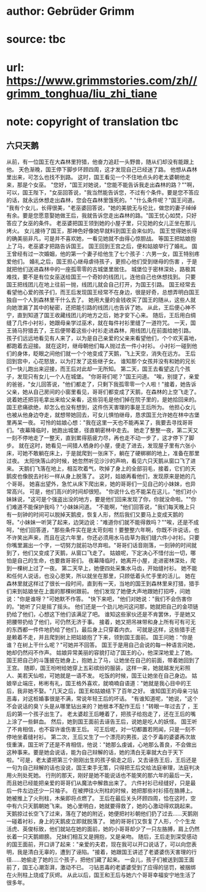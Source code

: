 # author: Gebrüder Grimm
# source: tbc
# url: https://www.grimmstories.com/zh//grimm_tonghua/liu_zhi_tiane
# note: copyright of translation tbc

## 六只天鹅 

从前，有一位国王在大森林里狩猎，他奋力追赶一头野兽，随从们却没有能跟上他。
天色渐晚，国王停下脚步环顾四周，这才发现自己已经迷了路。
他想从森林里出来，可怎么也找不到路。
这时，国王看见一个不住地点头的老太婆朝他走来，那是个女巫。
"您好，"国王对她说，"您能不能告诉我走出森林的路？""啊，可以，国王陛下，"女巫回答说，"我当然能告诉您，不过有个条件。要是您不答应的话，就永远休想走出森林，您会在森林里饿死的。"
"什么条件呢？"国王问道。
"我有个女儿，长得很美，"老巫婆回答说，"她的美貌无与伦比，做您的妻子绰绰有余。要是您愿意娶她做王后，我就告诉您走出森林的路。"国王忧心如焚，只好答应了女巫的条件。
老巫婆把国王领到她的小屋子里，只见她的女儿正坐在那儿烤火。
女儿接待了国王，那神色好像她早就料到国王会来似的。
国王觉得她长得的确美丽非凡，可是并不喜欢她，一看见她就不由得心惊胆战。
等国王把姑娘抱上了马，老巫婆才把路告诉国王。
国王回到王宫之后，便和姑娘举行了婚礼。
国王曾经有过一次婚姻，他的第一个妻子给他生了七个孩子：六男一女，国王特别疼爱他们。
婚礼之后，国王担心继母虐待孩子，更担心他们受到继母的伤害
，于是就把他们送进森林中的一座孤零零的古城堡里居住。
城堡位于密林深处，路极其难找，要不是有位女巫送给国王一个奇妙的线团儿，连他自己也休想找到。
只要国王把线团儿在地上往前一抛，线团儿就会自己打开，为国王引路。
国王经常去看望他心爱的孩子们，而王后发现国王经常不在身边，很是好奇，总想弄明白国王独自一个人到森林里干什么去了。
她用大量的金钱收买了国王的随从，这些人就向她泄漏了其中的秘密，还把能引路的线团儿也告诉了她。
从此，王后便心神不宁，直到知道了国王收藏线团儿的地方之后，她才安下心来。
随后，王后用白绸缝了几件小衬衫，她跟母亲学过巫术，就在每件衬衫里缝了一道符咒。
一天，国王骑马狩猎去了，王后便带着这些小衬衫走进森林，用线团儿在前面给她引路。
孩子们远远地看见有人来了，以为是自己亲爱的父亲来看望他们，个个欢天喜地，都跑着去迎接。
就在这时，继母朝他们每人抛过去一件小衬衫。
小衬衫一碰到他们的身体，眨眼之间他们就一个个地变成了天鹅，飞上天空，消失在远方。
王后回到宫中，心花怒放，以为打发了这些继子女。
谁知那个女孩并没有和她的兄长们一快儿跑出来迎接，而王后对此却一无所知。
第二天，国王去看望这几个孩子，发现只有女儿一个人在城堡。
"你哥哥们呢？"国王问道。
"唉，别提了，亲爱的爸爸，"女儿回答说，"他们都走了，只剩下我孤零零一个人啦！"接着，她告诉父亲，她从自己房间的小窗里看见，哥哥们都变成了天鹅，在森林的上空飞走了。
说着她还把羽毛拿出来给父亲看，这些羽毛是他们掉在院子里的，是她拾回来的。
国王悲痛欲绝，却怎么也没有想到，这件伤天害理的事是王后所为。
他担心女儿也被从他身边夺走，就想带她回去，可女儿惧怕继母，恳求国王允许她在林中古堡里再呆一夜。
可怜的姑娘心想："我在这里一天也不能再呆了，我要去寻找哥哥们。"夜幕降临时，她跑出城堡，径直朝密林中走去。
她走了整整一夜，第二天又一刻不停地走了一整天，直到累得筋疲力尽，再也走不动一步了，这才停下了脚步。
就在这时，她看见一间猎人栖身的小屋，便走了进去，发现屋子里有六张小床，可她不敢躺在床上，于是就爬到一张床下，躺在了硬梆梆的地上，准备在那里过夜。
太阳快落山的时候，她忽然听见沙沙的声响，看见六只天鹅从窗口飞了进来。
天鹅们飞落在地上，相互吹着气，吹掉了身上的全部羽毛，接着，它们的天鹅皮也像脱去衬衫一样从身上脱落了。
这时，姑娘再看他们，发现原来是她的几个哥哥。
她喜出望外，急忙从床下爬出来，她的哥哥们一见自己的小妹妹，也异常高兴。
可是，他们高兴的时间却很短。
"你说什么也不能呆在这儿，"他们对小妹妹说，"这可是个强盗出没的地方，要是他们回来发现了你，你就没命啦。""你们难道不能保护我吗？"小妹妹问道。
"不能啊，"他们回答说，"我们每天晚上只有一刻钟的时间可以脱掉天鹅皮，恢复人形，然后我们又要马上变成天鹅的呀。"小妹妹一听哭了起来，边哭边说："难道你们就不能得救吗？""唉，还是不成呵，"他们回答道，"那些条件实在是太苛刻啦！要整整六年啊，你既不许说话，也不许笑出声来，而且在这六年里，你还必须用水马齿草为我们缝六件小衬衫。只要你嘴里漏出一个字，一切努力就前功尽弃啦。"哥哥们话音刚落，一刻钟的时间就到了，他们又变成了天鹅，从窗口飞走了。
姑娘呢，下定决心不惜付出一切，哪怕是自己的生命，也要救哥哥们。
夜幕降临时，她离开小屋，走进密林深处，爬到一棵树上过了一夜。
第二天早上，她便四处采集水马齿，开始缝衬衫。
她不能和任何人说话，也没心思笑，所以就坐在那里，只顾低着头忙手里的活儿。
她在森林里就这样过了很长一段时间，直到有一天，当地的国王到森林里来打猎，猎手们来到姑娘坐在上面的那棵树跟前。
他们发现了她便大声地跟她打招呼，问她说："你是谁呀？"可她默不作答。
"快下来吧，"他们对她说："我们不会伤害你的。"她听了只是摇了摇头。
他们还是一个劲儿地问这问那，她就把自己的金项链扔给了他们，心想这下他们该满足了吧。
谁知这些家伙还是不肯罢休，于是她又把腰带扔给了他们，可仍然无济于事。
接着，她又把吊袜带和身上所有可有可无的东西都一件件地扔给了他们，最后身上只穿着内衣。
可就是这样，这些猎手还是赖着不走，并且爬到树上把姑娘抱了下来，领到国王面前。
国王问她："你是谁？在树上干什么呢？"可她并不回答。
国王于是用自己会说的每一种语言问她，她却仍然闷不作声。
姑娘异常美丽的容貌打动了国王的心，他深深地爱上了她。
国王把自己的斗篷披在她身上，抱她上了马，让她坐在自己的前面，带着她回到了王宫。
随即，国王吩咐给她穿上五彩缤纷的服装，这样一来，她就越发光彩照人、美若天仙啦，可她就是一语不发。
吃饭的时候，国王让她坐在自己身边。
姑娘举止端庄，彬彬有礼，国王格外喜欢，就喃喃自语道："她就是我心目中的王后，我非她不娶。"几天之后，国王和姑娘结下了百年之好。
谁知国王的母亲刁钻恶毒，对这桩婚事很是不满，常说年轻王后的坏话。
"有谁知道呢，"她说，"这个不会说话的臭丫头是从哪里钻出来的？她根本不配作王后！"转眼一年过去了
，王后的第一个孩子出生了。
老太婆趁王后睡着了，把孩子给抱走了，还在王后的嘴上涂了一些鲜血。
然后，她到国王面前去诬告王后，说她是吃人的妖怪。
国王听了不肯相信，也不容许谁伤害王后。
可王后呢，对一切都置若罔闻，只是一刻不停地坐着缝衬衫。
第二次，王后又生了一个漂亮的男孩，这个歹毒的婆婆再次故伎重演，国王听了还是不肯相信，他说："她那么虔诚，心地那么善良，不会做出这种事来。要是她会说话，能为自己辩解的话，她的清白无辜就大白于天下啦。"可是，老太婆把第三个刚刚出生的孩子偷走之后，又去诬告王后，王后还是一句为自己辩解的话也没说，国王束手无策，只得把王后交给法庭审理，法庭判决用火刑处死她。
行刑的那天，刚好是她不能说话也不能笑的那六年的最后一天，而且她已经能把亲爱的哥哥们从魔法中解救出来了。
六件衬衫已经缝好，只是最后一件左边还少一只袖子。
在被押往火刑柱的时候，她把那些衬衫搭在胳膊上。
她被推上了火刑柱，木柴即将点燃了。
王后在最后关头环顾四周，恰在这时，空中有六只天鹅朝她飞来。
她心里明白，她就要得救了，她的心激动得欢跳起来。
天鹅掠过长空飞了过来，落在了她的附近，她便把衬衫朝他们扔了过去......天鹅刚一碰着衬衫，身上的天鹅皮立即就脱落了。
她的哥哥们又恢复了人形，个个生龙活虎、英俊标致，他们就站在她的面前，她的小哥哥却少了一只左胳膊，肩上仍然长着一只天鹅翅膀。
兄妹们相互又是拥抱，又是亲吻。
随后，王后走到深受感动的国王面前，开口讲了起来："亲爱的夫君，现在我可以开口说话了，可以向您表明，我是清白无辜的，遭到了诬陷。"接着，她跟国王讲述了老婆婆伤天害理的行径......她偷走了她的三个孩子，把他们藏了起来。
一会儿，孩子们被送到国王面前了，国王心潮澎湃，激动不已。
刁钻恶毒的老婆婆受到了应得的惩罚，被捆绑在火刑柱上烧成了灰烬。
从此以后，国王和王后与她六个哥哥幸福安宁地生活了很多年。
